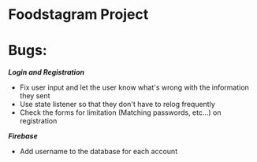 # Foodstagram Project

# Bugs:
___Login and Registration___
* Fix user input and let the user know what's wrong with the information they sent
* Use state listener so that they don't have to relog frequently
* Check the forms for limitation (Matching passwords, etc...) on registration

___Firebase___
* Add username to the database for each account
